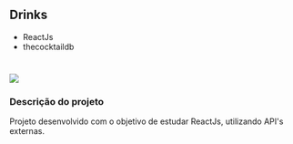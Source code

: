 ## Drinks
- ReactJs
- thecocktaildb

# 

![](https://i.ibb.co/R3pBmPm/screencast-localhost-3000-2020-05-22-13-13-27.gif)

### Descrição do projeto

Projeto desenvolvido com o objetivo de estudar ReactJs, utilizando API's externas.
